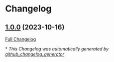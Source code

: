# Changelog

## [1.0.0](https://github.com/sbitio/puppet-pipx/tree/1.0.0) (2023-10-16)

[Full Changelog](https://github.com/sbitio/puppet-pipx/compare/1cd2f9e9fd389824a52ee77617d012047cb4bb88...1.0.0)



\* *This Changelog was automatically generated by [github_changelog_generator](https://github.com/github-changelog-generator/github-changelog-generator)*
